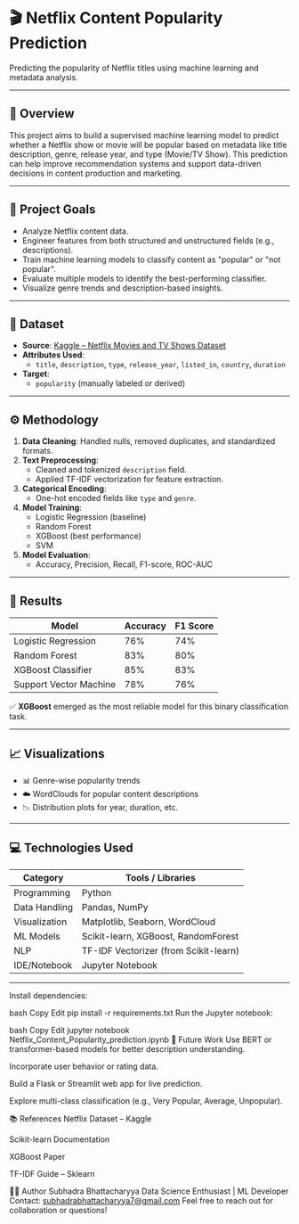 # 🎬 Netflix Content Popularity Prediction

Predicting the popularity of Netflix titles using machine learning and metadata analysis.

---

## 📌 Overview

This project aims to build a supervised machine learning model to predict whether a Netflix show or movie will be popular based on metadata like title description, genre, release year, and type (Movie/TV Show). This prediction can help improve recommendation systems and support data-driven decisions in content production and marketing.

---

## 🚀 Project Goals

- Analyze Netflix content data.
- Engineer features from both structured and unstructured fields (e.g., descriptions).
- Train machine learning models to classify content as "popular" or "not popular".
- Evaluate multiple models to identify the best-performing classifier.
- Visualize genre trends and description-based insights.

---

## 📂 Dataset

- **Source**: [Kaggle – Netflix Movies and TV Shows Dataset](https://www.kaggle.com/datasets/shivamb/netflix-shows)
- **Attributes Used**:
  - `title`, `description`, `type`, `release_year`, `listed_in`, `country`, `duration`
- **Target**:
  - `popularity` (manually labeled or derived)

---

## ⚙️ Methodology

1. **Data Cleaning**: Handled nulls, removed duplicates, and standardized formats.
2. **Text Preprocessing**:
   - Cleaned and tokenized `description` field.
   - Applied TF-IDF vectorization for feature extraction.
3. **Categorical Encoding**:
   - One-hot encoded fields like `type` and `genre`.
4. **Model Training**:
   - Logistic Regression (baseline)
   - Random Forest
   - XGBoost (best performance)
   - SVM
5. **Model Evaluation**:
   - Accuracy, Precision, Recall, F1-score, ROC-AUC

---

## 🧪 Results

| Model                 | Accuracy | F1 Score |
|-----------------------|----------|----------|
| Logistic Regression   | 76%      | 74%      |
| Random Forest         | 83%      | 80%      |
| XGBoost Classifier    | 85%      | 83%      |
| Support Vector Machine| 78%      | 76%      |

✅ **XGBoost** emerged as the most reliable model for this binary classification task.

---

## 📈 Visualizations

- 📊 Genre-wise popularity trends
- ☁️ WordClouds for popular content descriptions
- 📉 Distribution plots for year, duration, etc.

---

## 💻 Technologies Used

| Category        | Tools / Libraries                          |
|-----------------|---------------------------------------------|
| Programming     | Python                                      |
| Data Handling   | Pandas, NumPy                               |
| Visualization   | Matplotlib, Seaborn, WordCloud              |
| ML Models       | Scikit-learn, XGBoost, RandomForest         |
| NLP             | TF-IDF Vectorizer (from Scikit-learn)       |
| IDE/Notebook    | Jupyter Notebook                            |

---

Install dependencies:

bash
Copy
Edit
pip install -r requirements.txt
Run the Jupyter notebook:

bash
Copy
Edit
jupyter notebook Netflix_Content_Popularity_prediction.ipynb
🔮 Future Work
Use BERT or transformer-based models for better description understanding.

Incorporate user behavior or rating data.

Build a Flask or Streamlit web app for live prediction.

Explore multi-class classification (e.g., Very Popular, Average, Unpopular).

📚 References
Netflix Dataset – Kaggle

Scikit-learn Documentation

XGBoost Paper

TF-IDF Guide – Sklearn

👨‍💻 Author
Subhadra Bhattacharyya
Data Science Enthusiast | ML Developer
Contact: subhadrabhattacharyya7@gmail.com
Feel free to reach out for collaboration or questions!


